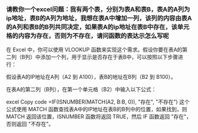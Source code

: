 ### 请教你一个excel问题：我有两个表，分别为表A和表B，表A的A列为ip地址，表B的A列为地址，我想在表A中增加一列，该列的内容由表A的A列和表B的B列共同决定，如果表A的ip地址在表B中存在，该单元格的内容为存在，否则为不存在，请问函数的表达示怎么写呢
在 Excel 中，你可以使用 VLOOKUP 函数来实现这个需求。假设你要在表A的第二列（B列）中添加一个列，用于显示是否存在于表B中，可以按照以下步骤进行：

假设表A的IP地址在A列（A2 到 A100），表B的地址在B列（B2 到 B100）。

在表A的第二列（B列），在第一个单元格（B2）中输入以下公式：

excel
Copy code
=IF(ISNUMBER(MATCH(A2, B:B, 0)), "存在", "不存在")
这个公式使用 MATCH 函数查找表A中的IP地址在表B的B列中的位置，如果找到，则 MATCH 返回该位置，ISNUMBER 函数将返回 TRUE，然后 IF 函数返回 "存在"，否则返回 "不存在"。